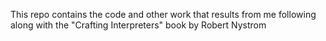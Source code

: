 This repo contains the code and other work that results from me following 
along with the "Crafting Interpreters" book by Robert Nystrom

